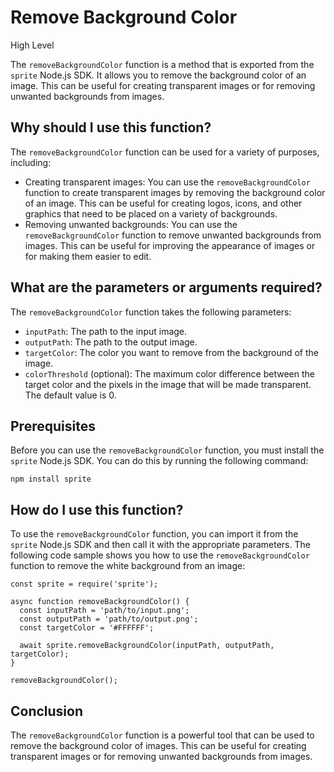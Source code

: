 
  
   # **Remove Background Color**

High Level

The `removeBackgroundColor` function is a method that is exported from the `sprite` Node.js SDK. It allows you to remove the background color of an image. This can be useful for creating transparent images or for removing unwanted backgrounds from images.

## Why should I use this function?

The `removeBackgroundColor` function can be used for a variety of purposes, including:

* Creating transparent images: You can use the `removeBackgroundColor` function to create transparent images by removing the background color of an image. This can be useful for creating logos, icons, and other graphics that need to be placed on a variety of backgrounds.
* Removing unwanted backgrounds: You can use the `removeBackgroundColor` function to remove unwanted backgrounds from images. This can be useful for improving the appearance of images or for making them easier to edit.

## What are the parameters or arguments required?

The `removeBackgroundColor` function takes the following parameters:

* `inputPath`: The path to the input image.
* `outputPath`: The path to the output image.
* `targetColor`: The color you want to remove from the background of the image.
* `colorThreshold` (optional): The maximum color difference between the target color and the pixels in the image that will be made transparent. The default value is 0.

## Prerequisites

Before you can use the `removeBackgroundColor` function, you must install the `sprite` Node.js SDK. You can do this by running the following command:

```
npm install sprite
```

## How do I use this function?

To use the `removeBackgroundColor` function, you can import it from the `sprite` Node.js SDK and then call it with the appropriate parameters. The following code sample shows you how to use the `removeBackgroundColor` function to remove the white background from an image:

```
const sprite = require('sprite');

async function removeBackgroundColor() {
  const inputPath = 'path/to/input.png';
  const outputPath = 'path/to/output.png';
  const targetColor = '#FFFFFF';

  await sprite.removeBackgroundColor(inputPath, outputPath, targetColor);
}

removeBackgroundColor();
```

## Conclusion

The `removeBackgroundColor` function is a powerful tool that can be used to remove the background color of images. This can be useful for creating transparent images or for removing unwanted backgrounds from images.
  
  